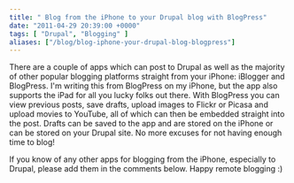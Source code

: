 ```yaml
---
title: " Blog from the iPhone to your Drupal blog with BlogPress"
date: "2011-04-29 20:39:00 +0000"
tags: [ "Drupal", "Blogging" ]
aliases: ["/blog/blog-iphone-your-drupal-blog-blogpress"]
---
```

There are a couple of apps which can post to Drupal as well as the majority of other popular blogging platforms straight from your iPhone: iBlogger and BlogPress. I'm writing this from BlogPress on my iPhone, but the app also supports the iPad for all you lucky folks out there. With BlogPress you can view previous posts, save drafts, upload images to Flickr or Picasa and upload movies to YouTube, all of which can then be embedded straight into the post. Drafts can be saved to the app and are stored on the iPhone or can be stored on your Drupal site. No more excuses for not having enough time to blog!

If you know of any other apps for blogging from the iPhone, especially to Drupal, please add them in the comments below. Happy remote blogging :)